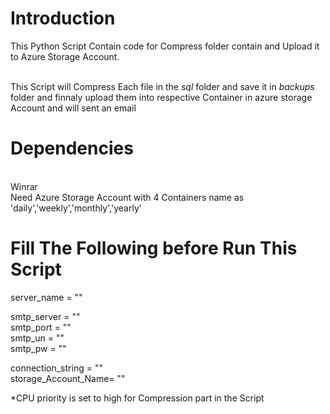 # Introduction 
This Python Script Contain code for Compress folder contain and Upload it to Azure Storage Account.

</br>This Script will Compress Each file in the *sql* folder and save it in *backups* folder and finnaly upload them into respective Container in azure storage Account and will sent an email 

# Dependencies
</br>Winrar
</br>Need Azure Storage Account with 4 Containers name as 'daily','weekly','monthly','yearly'


# Fill The Following before Run This Script
server_name = "<Server Name>"

smtp_server = "<SMTP Server>"
</br>smtp_port = "<SMTP Port>"
</br>smtp_un = "<SMTP Username>"
</br>smtp_pw = "<SMTP Password>"

connection_string = "<Azure Storage Connection String>"
</br>storage_Account_Name= "<Azure Storage Account Name>"


*CPU priority is set to high for Compression part in the Script